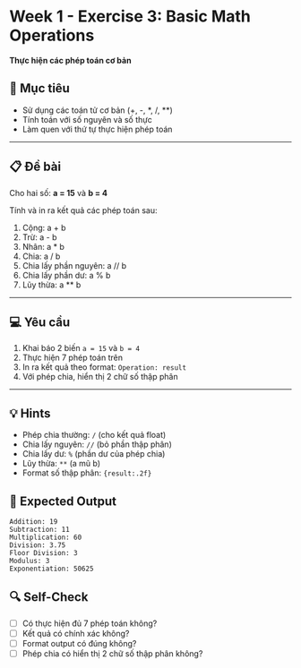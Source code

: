 # Week 1 - Exercise 3: Basic Math Operations

**Thực hiện các phép toán cơ bản**

## 🎯 Mục tiêu

- Sử dụng các toán tử cơ bản (+, -, \*, /, \*\*)
- Tính toán với số nguyên và số thực
- Làm quen với thứ tự thực hiện phép toán

---

## 📋 Đề bài

Cho hai số: **a = 15** và **b = 4**

Tính và in ra kết quả các phép toán sau:

1. Cộng: a + b
2. Trừ: a - b
3. Nhân: a \* b
4. Chia: a / b
5. Chia lấy phần nguyên: a // b
6. Chia lấy phần dư: a % b
7. Lũy thừa: a \*\* b

---

## 💻 Yêu cầu

1. Khai báo 2 biến `a = 15` và `b = 4`
2. Thực hiện 7 phép toán trên
3. In ra kết quả theo format: `Operation: result`
4. Với phép chia, hiển thị 2 chữ số thập phân

---

## 💡 Hints

- Phép chia thường: `/` (cho kết quả float)
- Chia lấy nguyên: `//` (bỏ phần thập phân)
- Chia lấy dư: `%` (phần dư của phép chia)
- Lũy thừa: `**` (a mũ b)
- Format số thập phân: `{result:.2f}`

## 🎯 Expected Output

```
Addition: 19
Subtraction: 11
Multiplication: 60
Division: 3.75
Floor Division: 3
Modulus: 3
Exponentiation: 50625
```

## 🔍 Self-Check

- [ ] Có thực hiện đủ 7 phép toán không?
- [ ] Kết quả có chính xác không?
- [ ] Format output có đúng không?
- [ ] Phép chia có hiển thị 2 chữ số thập phân không?
